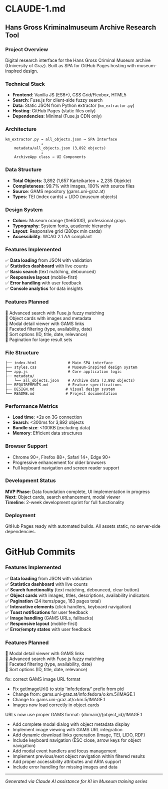 # CLAUDE-1.md
## Hans Gross Kriminalmuseum Archive Research Tool

### Project Overview
Digital research interface for the Hans Gross Criminal Museum archive (University of Graz). Built as SPA for GitHub Pages hosting with museum-inspired design.

### Technical Stack
- **Frontend**: Vanilla JS (ES6+), CSS Grid/Flexbox, HTML5
- **Search**: Fuse.js for client-side fuzzy search
- **Data**: Static JSON from Python extractor (`km_extractor.py`)
- **Hosting**: GitHub Pages (static files only)
- **Dependencies**: Minimal (Fuse.js CDN only)

### Architecture
```
km_extractor.py → all_objects.json → SPA Interface
                ↓
    metadata/all_objects.json (3,892 objects)
                ↓
    ArchiveApp class → UI Components
```

### Data Structure
- **Total Objects**: 3,892 (1,657 Karteikarten + 2,235 Objekte)
- **Completeness**: 99.7% with images, 100% with source files
- **Source**: GAMS repository (gams.uni-graz.at)
- **Types**: TEI (index cards) + LIDO (museum objects)

### Design System
- **Colors**: Museum orange (#e65100), professional grays
- **Typography**: System fonts, academic hierarchy
- **Layout**: Responsive grid (280px min cards)
- **Accessibility**: WCAG 2.1 AA compliant

### Features Implemented
✅ **Data loading** from JSON with validation  
✅ **Statistics dashboard** with live counts  
✅ **Basic search** (text matching, debounced)  
✅ **Responsive layout** (mobile-first)  
✅ **Error handling** with user feedback  
✅ **Console analytics** for data insights  

### Features Planned
🔲 Advanced search with Fuse.js fuzzy matching  
🔲 Object cards with images and metadata  
🔲 Modal detail viewer with GAMS links  
🔲 Faceted filtering (type, availability, date)  
🔲 Sort options (ID, title, date, relevance)  
🔲 Pagination for large result sets  

### File Structure
```
├── index.html              # Main SPA interface
├── styles.css              # Museum-inspired design system
├── app.js                  # Core application logic
├── metadata/
│   └── all_objects.json    # Archive data (3,892 objects)
├── REQUIREMENTS.md         # Feature specifications
├── DESIGN.md              # Visual design system
└── README.md              # Project documentation
```

### Performance Metrics
- **Load time**: <2s on 3G connection
- **Search**: <300ms for 3,892 objects
- **Bundle size**: <100KB (excluding data)
- **Memory**: Efficient data structures

### Browser Support
- Chrome 90+, Firefox 88+, Safari 14+, Edge 90+
- Progressive enhancement for older browsers
- Full keyboard navigation and screen reader support

### Development Status
**MVP Phase**: Data foundation complete, UI implementation in progress  
**Next**: Object cards, search enhancement, modal viewer  
**Timeline**: 2-week development sprint for full functionality  

### Deployment
GitHub Pages ready with automated builds. All assets static, no server-side dependencies.

# GitHub Commits

### Features Implemented
✅ **Data loading** from JSON with validation  
✅ **Statistics dashboard** with live counts  
✅ **Search functionality** (text matching, debounced, clear button)  
✅ **Object cards** with images, titles, descriptions, availability indicators  
✅ **Pagination** (24 items/page, 163 pages total)  
✅ **Interactive elements** (click handlers, keyboard navigation)  
✅ **Toast notifications** for user feedback  
✅ **Image handling** (GAMS URLs, fallbacks)  
✅ **Responsive layout** (mobile-first)  
✅ **Error/empty states** with user feedback  

### Features Planned
🔲 Modal detail viewer with GAMS links  
🔲 Advanced search with Fuse.js fuzzy matching  
🔲 Faceted filtering (type, availability, date)  
🔲 Sort options (ID, title, date, relevance)

fix: correct GAMS image URL format

- Fix getImageUrl() to strip 'info:fedora/' prefix from pid
- Change from: gams.uni-graz.at/info:fedora/o:km.5/IMAGE.1  
- Change to: gams.uni-graz.at/o:km.5/IMAGE.1
- Images now load correctly in object cards

URLs now use proper GAMS format: {domain}/{object_id}/IMAGE.1

- Add complete modal dialog with object metadata display
- Implement image viewing with GAMS URL integration
- Add dynamic download links generation (Image, TEI, LIDO, RDF)
- Include keyboard navigation (ESC close, arrow keys for object navigation)
- Add modal event handlers and focus management
- Implement previous/next object navigation within filtered results
- Add proper accessibility attributes and ARIA support
- Include error handling for missing images and data


---
*Generated via Claude AI assistance for KI im Museum training series*